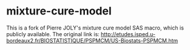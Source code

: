 # mixture-cure-model
This is a fork of Pierre JOLY's mixture cure model SAS macro, which is publicly available. 
The original link is: http://etudes.isped.u-bordeaux2.fr/BIOSTATISTIQUE/PSPMCM/US-Biostats-PSPMCM.htm
